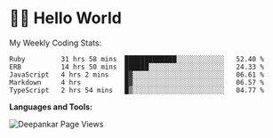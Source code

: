 # 👋🏽 Hello World 

<!--![Deepankar's github stats](https://github-readme-stats.vercel.app/api?username=Deep-Codes&count_private=true&show_icons=true&theme=radical)-->
My Weekly Coding Stats:

<!--START_SECTION:waka-->
```text
Ruby         31 hrs 58 mins  █████████████░░░░░░░░░░░░   52.40 % 
ERB          14 hrs 50 mins  ██████░░░░░░░░░░░░░░░░░░░   24.33 % 
JavaScript   4 hrs 2 mins    █▓░░░░░░░░░░░░░░░░░░░░░░░   06.61 % 
Markdown     4 hrs           █▓░░░░░░░░░░░░░░░░░░░░░░░   06.57 % 
TypeScript   2 hrs 54 mins   █▒░░░░░░░░░░░░░░░░░░░░░░░   04.77 % 
```
<!--END_SECTION:waka-->

**Languages and Tools:**



<p align="left"> <img src="https://komarev.com/ghpvc/?username=Deep-Codes&label=Views&color=blue&style=plastic" alt="Deepankar Page Views" /> </p>
